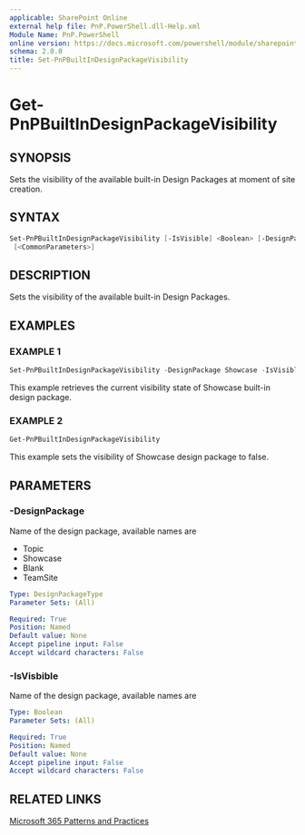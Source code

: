 ```yaml
---
applicable: SharePoint Online
external help file: PnP.PowerShell.dll-Help.xml
Module Name: PnP.PowerShell
online version: https://docs.microsoft.com/powershell/module/sharepoint-pnp/set-pnpbuiltindesignpackagevisibility
schema: 2.0.0
title: Set-PnPBuiltInDesignPackageVisibility
---
```


# Get-PnPBuiltInDesignPackageVisibility

## SYNOPSIS
Sets the visibility of the available built-in Design Packages at moment of site creation.

## SYNTAX

```powershell
Set-PnPBuiltInDesignPackageVisibility [-IsVisible] <Boolean> [-DesignPackage] <DesignPackageType>
 [<CommonParameters>]
```

## DESCRIPTION
Sets the visibility of the available built-in Design Packages.

## EXAMPLES

### EXAMPLE 1
```powershell
Set-PnPBuiltInDesignPackageVisibility -DesignPackage Showcase -IsVisible:$false
```

This example retrieves the current visibility state of Showcase built-in design package.

### EXAMPLE 2
```powershell
Get-PnPBuiltInDesignPackageVisibility
```

This example sets the visibility of Showcase design package to false.

## PARAMETERS

### -DesignPackage
Name of the design package, available names are

* Topic
* Showcase
* Blank
* TeamSite

```yaml
Type: DesignPackageType
Parameter Sets: (All)

Required: True
Position: Named
Default value: None
Accept pipeline input: False
Accept wildcard characters: False
```

### -IsVisbible
Name of the design package, available names are

```yaml
Type: Boolean
Parameter Sets: (All)

Required: True
Position: Named
Default value: None
Accept pipeline input: False
Accept wildcard characters: False
```

## RELATED LINKS

[Microsoft 365 Patterns and Practices](https://aka.ms/m365pnp)
